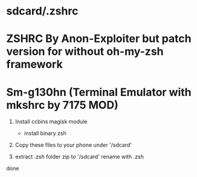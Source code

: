 # sdcard/.zshrc

# ZSHRC By Anon-Exploiter but patch version for without oh-my-zsh framework
# Sm-g130hn (Terminal Emulator with mkshrc by 7175 MOD)

1. Install ccbins magisk module
   - install binary zsh

2. Copy these files to your phone under '/sdcard'

3. extract .zsh folder zip to '/sdcard' rename with .zsh

done
